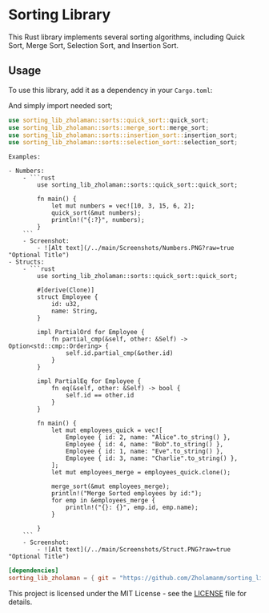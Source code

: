 # Sorting Library

This Rust library implements several sorting algorithms, including Quick Sort, Merge Sort, Selection Sort, and Insertion Sort.

## Usage

To use this library, add it as a dependency in your `Cargo.toml`:

And simply import needed sort;

```rust
use sorting_lib_zholaman::sorts::quick_sort::quick_sort;
use sorting_lib_zholaman::sorts::merge_sort::merge_sort;
use sorting_lib_zholaman::sorts::insertion_sort::insertion_sort;
use sorting_lib_zholaman::sorts::selection_sort::selection_sort;
```

```
Examples:
```

	- Numbers: 
		- ```rust
			use sorting_lib_zholaman::sorts::quick_sort::quick_sort;

			fn main() {
				let mut numbers = vec![10, 3, 15, 6, 2];
				quick_sort(&mut numbers);
				println!("{:?}", numbers);
			}
		```
		- Screenshot:
			- ![Alt text](/../main/Screenshots/Numbers.PNG?raw=true "Optional Title")
	- Structs:
		- ```rust
			use sorting_lib_zholaman::sorts::quick_sort::quick_sort;

			#[derive(Clone)]
			struct Employee {
				id: u32,
				name: String,
			}

			impl PartialOrd for Employee {
				fn partial_cmp(&self, other: &Self) -> Option<std::cmp::Ordering> {
					self.id.partial_cmp(&other.id)
				}
			}

			impl PartialEq for Employee {
				fn eq(&self, other: &Self) -> bool {
					self.id == other.id
				}
			}

			fn main() {
				let mut employees_quick = vec![
					Employee { id: 2, name: "Alice".to_string() },
					Employee { id: 4, name: "Bob".to_string() },
					Employee { id: 1, name: "Eve".to_string() },
					Employee { id: 3, name: "Charlie".to_string() },
				];
				let mut employees_merge = employees_quick.clone();

				merge_sort(&mut employees_merge);
				println!("Merge Sorted employees by id:");
				for emp in &employees_merge {
					println!("{}: {}", emp.id, emp.name);
				}

			}
		```
		- Screenshot:
			- ![Alt text](/../main/Screenshots/Struct.PNG?raw=true "Optional Title")

```toml
[dependencies]
sorting_lib_zholaman = { git = "https://github.com/Zholamanm/sorting_lib_zholaman.git" }
```

This project is licensed under the MIT License - see the [LICENSE](/LICENSE) file for details.
